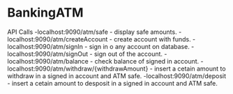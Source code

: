 # BankingATM

API Calls 
-localhost:9090/atm/safe - display safe amounts.
-localhost:9090/atm/createAccount - create account with funds.
-localhost:9090/atm/signIn - sign in o any account on database.
-localhost:9090/atm/signOut - sign out of the account.
-localhost:9090/atm/balance - check balance of signed in account.
-localhost:9090/atm/withdraw/{withdrawAmount} - insert a cetain amount to withdraw in a signed in account and ATM safe.
-localhost:9090/atm/deposit - insert a cetain amount to desposit in a signed in account and ATM safe.